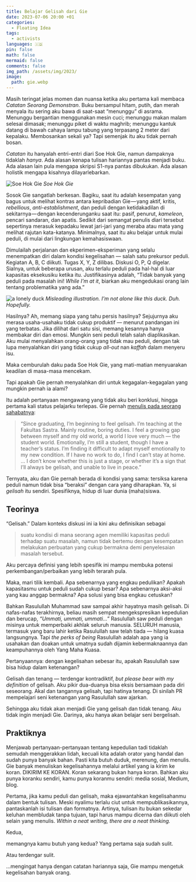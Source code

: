 ```yaml
---
title: Belajar Gelisah dari Gie
date: 2023-07-06 20:00 +01
categories:
  - Floating Idea
tags:
  - activists
languages: 🇮🇩
pin: false
math: false
mermaid: false
comments: false
img_path: /assets/img/2023/
image:
  path: gie.webp
---
```


Masih teringat jelas momen dan nuansa ketika aku pertama kali membaca *Catatan Seorang Demonstran*. Buku bersampul hitam, putih, dan merah menyala itu sering aku bawa di saat-saat “menunggu” di asrama. Menunggu bergantian menggunakan mesin cuci; menunggu makan malam selesai dimasak; menunggu piket di waktu maghrib; menunggu kantuk datang di bawah cahaya lampu tabung yang terpasang 2 meter dari kepalaku. Membosankan sekali ya? Tapi semenjak itu aku tidak pernah bosan.

*Catatan* itu hanyalah entri-entri diari Soe Hok Gie, namun dampaknya tidaklah *hanya*. Ada alasan kenapa tulisan hariannya pantas menjadi buku. Ada alasan lain pula mengapa skripsi S1-nya pantas dibukukan. Ada alasan holistik mengapa kisahnya dilayarlebarkan.

![Soe Hok Gie](gie.webp)
_Soe Hok Gie_

Sosok Gie sangatlah berkesan. Bagiku, saat itu adalah kesempatan yang bagus untuk melihat kontras antara kepribadian Gie — yang aktif, kritis, *rebellious*, *anti-establishment*, dan peduli dengan ketidakadilan di sekitarnya — dengan kecenderunganku saat itu: pasif, penurut, *kameleon*, pencari sandaran, dan apatis. Sedikit dari semangat penulis diari tersebut sepertinya merasuk kepadaku lewat jari-jari yang meraba atau mata yang melihat rajutan kata-katanya. Minimalnya, saat itu aku belajar untuk mulai peduli, di mulai dari lingkungan kemahasiswaan.

Dimulailah perjalanan dan ekperimen-eksperiman yang selalu menempatkan diri dalam kondisi kegelisahan — salah satu prekursor peduli. Kegiatan A, B, C diikuti. Tugas X, Y, Z dilibas. Diskusi O, P, Q digelar. Sialnya, untuk beberapa urusan, aku terlalu peduli pada hal-hal di luar kapasitas eksekusiku ketika itu. Justifikasinya adalah, “Tidak banyak yang peduli pada masalah ini! *While I’m at it*, biarkan aku mengedukasi orang lain tentang problematika yang ada.”

![a lonely duck](duck.jpg)
_Misleading illustration. I’m not alone like this duck. Duh. Hopefully._

Hasilnya? Ah, memang siapa yang tahu persis hasilnya? Sejujurnya aku merasa usaha-usahaku tidak cukup produktif — menurut pandangan ini yang terbatas. Jika dilihat dari satu sisi, memang kesannya hanya membakar diri dan emosi. Mungkin seni peduli telah salah diaplikasikan. Aku mulai menyalahkan orang-orang yang tidak mau peduli, dengan tak lupa menyalahkan diri yang tidak cukup *all-out* nan *kaffah* dalam menyeru isu.

Maka cemburulah daku pada Soe Hok Gie, yang mati-matian menyuarakan keadilan di masa-masa mencekam.

Tapi apakah Gie pernah menyalahkan diri untuk kegagalan-kegagalan yang mungkin pernah ia alami?

Itu adalah pertanyaan mengawang yang tidak aku beri konklusi, hingga pertama kali status pelajarku terlepas. Gie pernah [menulis pada seorang sahabatnya](https://ecommons.cornell.edu/handle/1813/53483):

> “Since graduating, I’m beginning to feel gelisah. I’m teaching at the Fakultas Sastra. Mainly routine, boring duties. I feel a growing gap between myself and my old world, a world I love very much — the student world. Emotionally, I’m still a student, though I have a teacher’s status. I’m finding it difficult to adapt myself emotionally to my new condition. If I have no work to do, I find I can’t stay at home. … I don’t know whether this is just a stage, or whether it’s a sign that I’ll always be gelisah, and unable to live in peace.”

Ternyata, aku dan Gie pernah berada di kondisi yang sama: tersiksa karena peduli namun tidak bisa “beraksi” dengan cara yang diharapkan. Ya, si *gelisah* itu sendiri. Spesifiknya, hidup di luar dunia (maha)siswa.

## Teorinya
“Gelisah.” Dalam konteks diskusi ini ia kini aku definisikan sebagai

> suatu kondisi di mana seorang agen memiliki kapasitas peduli terhadap suatu masalah, namun tidak bertemu dengan kesempatan melakukan perbuatan yang cukup bermakna demi penyelesaian masalah tersebut.

Aku percaya definisi yang lebih spesifik ini mampu membuka potensi perkembangan/perbaikan yang lebih terarah pula.

Maka, mari tilik kembali. Apa sebenarnya yang engkau pedulikan? Apakah kapasitasmu untuk peduli sudah cukup besar? Apa sebenarnya aksi-aksi yang kau anggap bermakna? Apa solusi yang bisa engkau cetuskan?

Bahkan Rasulullah Muhammad saw sampai akhir hayatnya masih gelisah. Di nafas-nafas terakhirnya, beliau masih sempat mengekspresikan kepedulian dan berucap, *“Ummati, ummati, ummati…”* Rasulullah saw peduli dengan misinya untuk memperbaiki akhlak seluruh manusia. SELURUH manusia, termasuk yang baru lahir ketika Rasulullah saw telah tiada — hilang kuasa langsungnya. Tapi *the perks of being* Rasulullah adalah apa yang ia usahakan dan doakan untuk umatnya sudah dijamin kebermaknaannya dan keampuhannya oleh Yang Maha Kuasa.

Pertanyaannya: dengan kegelisahan sebesar itu, apakah Rasulullah saw bisa hidup dalam ketenangan?

Gelisah dan tenang — terdengar kontradiktif, *but please bear with my definition* of gelisah. Aku pikir dua-duanya bisa eksis bersamaan pada diri seseorang. Akal dan tangannya gelisah, tapi hatinya tenang. Di sinilah PR mempelajari seni ketenangan yang Rasulullah saw ajarkan.

Sehingga aku tidak akan menjadi Gie yang gelisah dan tidak tenang. Aku tidak ingin menjadi Gie. Darinya, aku hanya akan belajar seni bergelisah.

## Praktiknya
Menjawab pertanyaan-pertanyaan tentang kepedulian tadi tidaklah semudah menggerakkan lidah, kecuali kita adalah orator yang handal dan sudah punya banyak bahan. Pasti kita butuh duduk, merenung, dan menulis. Gie banyak menuliskan kegelisahannya melalui artikel yang ia kirim ke koran. DIKIRIM KE KORAN. Koran sekarang bukan hanya koran. Bahkan aku punya koranku sendiri, kamu punya koranmu sendiri: media sosial, Medium, blog.

Pertama, jika kamu peduli dan gelisah, maka ejawantahkan kegelisahanmu dalam bentuk tulisan. Meski nyalimu terlalu ciut untuk mempublikasikannya, pantaskanlah isi tulisan dan formatnya. Artinya, tulisan itu bukan sekedar keluhan membludak tanpa tujuan, tapi harus mampu dicerna dan diikuti oleh selain yang menulis. *Within a neat writing, there are a neat thinking.*

Kedua,

memangnya kamu butuh yang kedua? Yang pertama saja sudah sulit.

Atau terdengar sulit.

…mengingat hanya dengan catatan hariannya saja, Gie mampu mengetuk kegelisahan banyak orang.